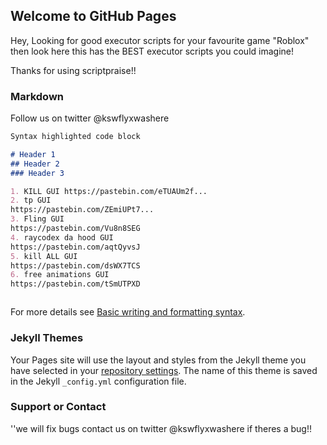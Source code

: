 ## Welcome to GitHub Pages

Hey, Looking for good executor scripts for your favourite game "Roblox" then look here this has the BEST executor scripts you could imagine!

Thanks for using scriptpraise!!

### Markdown

Follow us on twitter @kswflyxwashere

```markdown
Syntax highlighted code block

# Header 1
## Header 2
### Header 3

1. KILL GUI https://pastebin.com/eTUAUm2f...
2. tp GUI
https://pastebin.com/ZEmiUPt7...
3. Fling GUI
https://pastebin.com/Vu8n8SEG
4. raycodex da hood GUI
https://pastebin.com/aqtQyvsJ
5. kill ALL GUI
https://pastebin.com/dsWX7TCS
6. free animations GUI
https://pastebin.com/tSmUTPXD



```

For more details see [Basic writing and formatting syntax](https://docs.github.com/en/github/writing-on-github/getting-started-with-writing-and-formatting-on-github/basic-writing-and-formatting-syntax).

### Jekyll Themes

Your Pages site will use the layout and styles from the Jekyll theme you have selected in your [repository settings](https://github.com/allahuphetic/ScriptPraise/settings/pages). The name of this theme is saved in the Jekyll `_config.yml` configuration file.

### Support or Contact

''we will fix bugs contact us on twitter @kswflyxwashere if theres a bug!!
